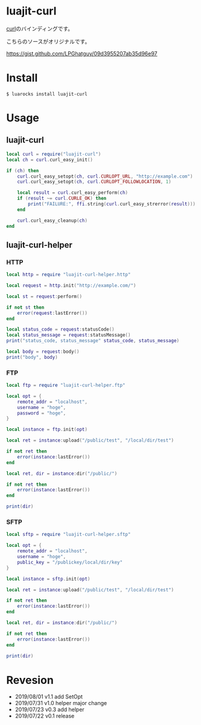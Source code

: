 # luajit-curl


[curl](https://curl.haxx.se/)のバインディングです。

こちらのソースがオリジナルです。

https://gist.github.com/LPGhatguy/09d3955207ab35d96e97

# Install
`$ luarocks install luajit-curl`

# Usage

## luajit-curl

```lua
local curl = require("luajit-curl")
local ch = curl.curl_easy_init()

if (ch) then
	curl.curl_easy_setopt(ch, curl.CURLOPT_URL, "http://example.com")
	curl.curl_easy_setopt(ch, curl.CURLOPT_FOLLOWLOCATION, 1)

	local result = curl.curl_easy_perform(ch)
	if (result ~= curl.CURLE_OK) then
		print("FAILURE:", ffi.string(curl.curl_easy_strerror(result)))
	end

	curl.curl_easy_cleanup(ch)
end
```

## luajit-curl-helper

### HTTP

```lua
local http = require "luajit-curl-helper.http"

local request = http.init("http://example.com/")

local st = request:perform()

if not st then
	error(request:lastError())
end

local status_code = request:statusCode()
local status_message = request:statusMessage()
print("status_code, status_message" status_code, status_message)

local body = request:body()
print("body", body)
```

### FTP

```lua
local ftp = require "luajit-curl-helper.ftp"

local opt = {
	remote_addr = "localhost",
	username = "hoge",
	password = "hoge",
}

local instance = ftp.init(opt)

local ret = instance:upload("/public/test", "/local/dir/test")

if not ret then
	error(instance:lastError())
end

local ret, dir = instance:dir("/public/")

if not ret then
	error(instance:lastError())
end

print(dir)
```

### SFTP

```lua
local sftp = require "luajit-curl-helper.sftp"

local opt = {
	remote_addr = "localhost",
	username = "hoge",
	public_key = "/publickey/local/dir/key"
}

local instance = sftp.init(opt)

local ret = instance:upload("/public/test", "/local/dir/test")

if not ret then
	error(instance:lastError())
end

local ret, dir = instance:dir("/public/")

if not ret then
	error(instance:lastError())
end

print(dir)
```

# Revesion

* 2019/08/01 v1.1 add SetOpt
* 2019/07/31 v1.0 helper major change
* 2019/07/23 v0.3 add helper
* 2019/07/22 v0.1 release
